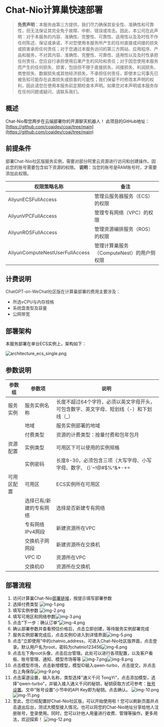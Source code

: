 # Chat-Nio计算巢快速部署

>**免责声明**：本服务由第三方提供，我们尽力确保其安全性、准确性和可靠性，但无法保证其完全免于故障、中断、错误或攻击。因此，本公司在此声明：对于本服务的内容、准确性、完整性、可靠性、适用性以及及时性不作任何陈述、保证或承诺，不对您使用本服务所产生的任何直接或间接的损失或损害承担任何责任；对于您通过本服务访问的第三方网站、应用程序、产品和服务，不对其内容、准确性、完整性、可靠性、适用性以及及时性承担任何责任，您应自行承担使用后果产生的风险和责任；对于因您使用本服务而产生的任何损失、损害，包括但不限于直接损失、间接损失、利润损失、商誉损失、数据损失或其他经济损失，不承担任何责任，即使本公司事先已被告知可能存在此类损失或损害的可能性；我们保留不时修改本声明的权利，因此请您在使用本服务前定期检查本声明。如果您对本声明或本服务存在任何问题或疑问，请联系我们。

## 概述
Chat-Nio帮您两步在云端部署你的开源聊天机器人！
此项目的GitHub地址：[https://github.com/coaidev/coai/tree/main](https://github.com/coaidev/coai/tree/main)


## 前提条件
<font style="color:rgb(51, 51, 51);">部署Chat-Nio社区版服务实例，需要对部分阿里云资源进行访问和创建操作。因此您的账号需要包含如下资源的权限。</font><font style="color:rgb(51, 51, 51);"> </font>**<font style="color:rgb(51, 51, 51);">说明</font>**<font style="color:rgb(51, 51, 51);">：当您的账号是RAM账号时，才需要添加此权限。</font>

| <font style="color:rgb(51, 51, 51);">权限策略名称</font> | <font style="color:rgb(51, 51, 51);">备注</font> |
| --- | --- |
| <font style="color:rgb(51, 51, 51);">AliyunECSFullAccess</font> | <font style="color:rgb(51, 51, 51);">管理云服务器服务（ECS）的权限</font> |
| <font style="color:rgb(51, 51, 51);">AliyunVPCFullAccess</font> | <font style="color:rgb(51, 51, 51);">管理专有网络（VPC）的权限</font> |
| <font style="color:rgb(51, 51, 51);">AliyunROSFullAccess</font> | <font style="color:rgb(51, 51, 51);">管理资源编排服务（ROS）的权限</font> |
| <font style="color:rgb(51, 51, 51);">AliyunComputeNestUserFullAccess</font> | <font style="color:rgb(51, 51, 51);">管理计算巢服务（ComputeNest）的用户侧权限</font> |


## 计费说明
<font style="color:rgb(51, 51, 51);">ChatGPT-on-WeChat社区版在计算巢部署的费用主要涉及：</font>

+ <font style="color:rgb(51, 51, 51);">所选vCPU与内存规格</font>
+ <font style="color:rgb(51, 51, 51);">系统盘类型及容量</font>
+ <font style="color:rgb(51, 51, 51);">公网带宽</font>

## 部署架构
本服务部署在单台ECS实例上，架构如下：

![architecture_ecs_single.png](images/architecture_ecs_single.png)


## 参数说明
| <font style="color:rgb(51, 51, 51);">参数组</font> | <font style="color:rgb(51, 51, 51);">参数项</font> | <font style="color:rgb(51, 51, 51);">说明</font>                                            |
| --- | --- |-------------------------------------------------------------------------------------------|
| <font style="color:rgb(51, 51, 51);">服务实例</font> | <font style="color:rgb(51, 51, 51);">服务实例名称</font> | <font style="color:rgb(51, 51, 51);">长度不超过64个字符，必须以英文字母开头，可包含数字、英文字母、短划线（-）和下划线（_）</font> |
| | <font style="color:rgb(51, 51, 51);">地域</font> | <font style="color:rgb(51, 51, 51);">服务实例部署的地域</font>                                     |
| | <font style="color:rgb(51, 51, 51);">付费类型</font> | <font style="color:rgb(51, 51, 51);">资源的计费类型：按量付费和包年包月</font>                             |
| <font style="color:rgb(51, 51, 51);">资源配置</font> | <font style="color:rgb(51, 51, 51);">实例类型</font> | <font style="color:rgb(51, 51, 51);">可用区下可以使用的实例规格</font>                                 |
| | <font style="color:rgb(51, 51, 51);">实例密码</font> | <font style="color:rgb(51, 51, 51);">长度8-30，必须包含三项（大写字母、小写字母、数字、 ()`~!@#$%^&*-+=          |{}[]:;'<>,.?/ 中的特殊符号）</font> |
| <font style="color:rgb(51, 51, 51);">可用区配置</font> | <font style="color:rgb(51, 51, 51);">可用区</font> | <font style="color:rgb(51, 51, 51);">ECS实例所在可用区</font>                                    |
| | <font style="color:rgb(51, 51, 51);">选择已有/新建的专有网络</font> | <font style="color:rgb(51, 51, 51);">选择是否新建专有网络</font>                                    |
| | <font style="color:rgb(51, 51, 51);">专有网络IPv4网段</font> | <font style="color:rgb(51, 51, 51);">新建资源所在VPC</font>                                     |
| | <font style="color:rgb(51, 51, 51);">交换机子网网段</font> | <font style="color:rgb(51, 51, 51);">新建资源所在交换机</font>                                       |
| | <font style="color:rgb(51, 51, 51);">VPC ID</font> | <font style="color:rgb(51, 51, 51);">资源所在VPC</font>                                       |
| | <font style="color:rgb(51, 51, 51);">交换机ID</font> | <font style="color:rgb(51, 51, 51);">资源所在交换机</font>                                       |


## 部署流程
1. 访问计算巢Chat-Nio[部署链接](https://computenest.console.aliyun.com/service/instance/create/default?type=user&ServiceName=Chat-Nio社区版)，按提示填写部署参数
2. 选择付费类型 ![img-1.png](./images/img-1.png)
3. 填写实例参数 ![img-2.png](./images/img-2.png)
4. 填写可用区和网络参数![img-3.png](./images/img-3.png)
5. 点击“下一步：确认订单”![img-4.png](./images/img-4.png)
6. 确认部署参数并查看预估价格后，点击立即创建，等待服务实例部署完成
7. 服务实例部署完成后，点击实例ID进入到详情界面![img-5.png](./images/img-5.png)
8. 点击“立即使用”中的chatnio_address，可进入Chat-Nio社区版界面，点击登录。默认用户名为root，密码为chatnio123456![img-6.png](./images/img-6.png)
9. 点击左下角root头像，点击后台管理。此处可以进行各项配置，以及客户看板、账号管理、通知、模型市场等等
![img-7.png](./images/img-7.png)![img-8.png](./images/img-8.png)
10. 点击模型市场，点击新增模型，模型ID输入qwen-turbo，点击提交，并点击右上角保存![img-9.png](./images/img-9.png)
11. 点击渠道设置，输入名称，类型选择"通义千问 TongYi"，点击添加模型，选择"qwen-turbo"，并输入接入通义千问的秘钥，秘钥获取方式可参考：[账号设置](https://help.aliyun.com/zh/model-studio/getting-started/first-api-call-to-qwen)。文中"账号设置"小节中的API Key即为秘钥。点击确认。
![img-10.png](./images/img-10.png)![img-11.png](./images/img-11.png)
12. 至此，您已经配置好Chat-Nio社区版，可以开始使用啦！您可以刷新页面并点击退出后台，测试大模型接入情况。也可以将您的Chat-Nio地址分享给他人注册账号，登录使用。同时，您可以针他人用量进行收费、管理等操作。更多用法，欢迎探索！
![img-12.png](./images/img-12.png)